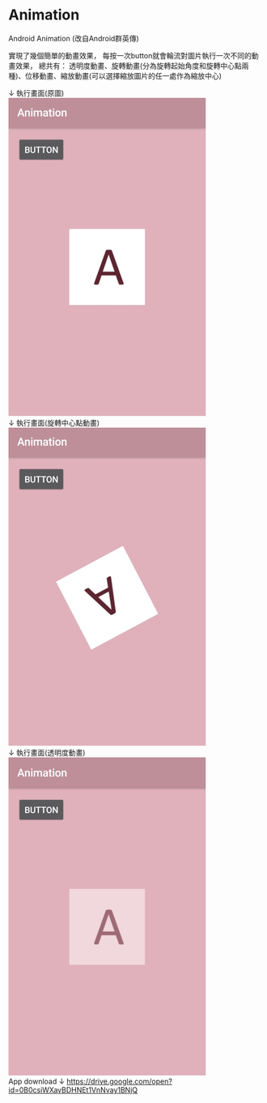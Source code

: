# Animation
Android Animation (改自Android群英傳)

實現了幾個簡單的動畫效果，
每按一次button就會輪流對圖片執行一次不同的動畫效果，
總共有：
透明度動畫、旋轉動畫(分為旋轉起始角度和旋轉中心點兩種)、位移動畫、縮放動畫(可以選擇縮放圖片的任一處作為縮放中心)


↓ 執行畫面(原圖)<br>
![Example1](pic1.jpg)
<br>
↓ 執行畫面(旋轉中心點動畫)<br>
![Example1](pic2.jpg)
<br>
↓ 執行畫面(透明度動畫)<br>
![Example1](pic3.jpg)
<br>
App download ↓
https://drive.google.com/open?id=0B0csiWXavBDHNEt1VnNvay1BNjQ
